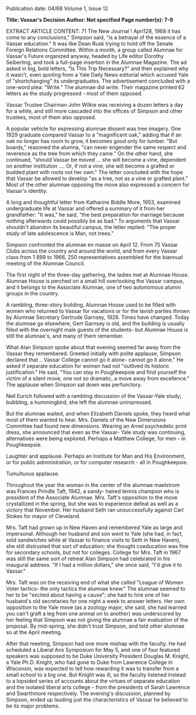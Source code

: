 Publication date: 04/68
Volume 1, Issue 12

**Title: Vassar's Decision**
**Author:  Not specified**
**Page number(s): 7-9**

EXTRACT ARTICLE CONTENT:
71 The New Journal ! Apri128, 1968 
it has come to any conclusions," Simpson 
said, "is a betrayal of the essence of a 
Vassar education." It was like Dean Rusk 
trying to hold off the Senate Foreign 
Relations Committee. Within a month, 
a group called Alumnae for Vassar's 
Future organized anyway, headed by Life 
editor Dorothy Seiberling, and took a 
full-page insertion in the Alumnae 
Magazine. The ad asked in big, bold 
letters, "Is This Trip Necessary?" and 
then explained why it wasn't, even quoting 
from a Yale Daily News editorial which 
accused Yale of "shortchanging" its 
undergraduates. The advertisement 
concluded with a one-word plea: "Write." 
The alumnae did write. Their magazine 
printed 62 letters as the study 
progressed -
most of them opposed. 

Vassar Trustee Chairman John Wilkie 
was receiving a dozen letters a day for a 
while, and still more cascaded into the 
offices of Simpson and other trustees, most 
of them also opposed. 

A popular vehicle for expressing 
alumnae dissent was tree imagery. One 
1929 graduate compared Vassar to a 
"magnificent oak," adding that if an oak 
no longer has room to grow, it becomes 
good only for lumber. "But boards," 
reasoned the alumna, "can never engender 
the same respect and reverence as the tree 
from which they came." On the other 
hand, she continued, "should Vassar be 
moved ... she will become a vine, 
dependent on another institution .... Or, 
if not a vine, she will become a grafted or 
budded plant with roots not her own." 
The letter concluded with the hope that 
Vassar be allowed to develop "as a tree, 
not as a vine or grafted plant." Most of 
the other alumnae opposing the move also 
expressed a concern for Vassar's identity. 

A long and thoughtful letter from 
Katharine Biddle More, 1953, examined 
undergraduate life at Vassar and offered 
a summary of it from her grandfather: 
"It was," he said, "the best preparation for 
marriage because nothing afterwards 
could possibly be as bad." To arguments 
that Vassar shouldn't abandon its 
beautiful campus, the letter replied: "The 
proper study of late adolescence is Man, 
not trees." 

Simpson confronted the alumnae 
en masse on April 12. From 75 
Vassar Clubs across the country and 
around the world, and from every Vassar 
class from 1 899 to 1966, 250 
representatives assembled for the biannual 
meeting of the Alumnae Council. 

The first night of the three-day 
gathering, the ladies met at Alumnae 
House. Alumnae House is perched on a 
small hill overlooking the Vassar campus, 
and it belongs to the Associate Alumnae, 
one of two autonomous alumni groups in 
the country. 

A rambling, three-story building, 
Alumnae House used to be filled with 
women who returned to Vassar for 
vacations or for the lavish parties thrown 
by Alumnae Secretary Gertrude Garnsey, 
1926. Times have changed. Today the 
alumnae go elsewhere, Gert Garnsey is 
old, and the building is usually filled 
with the overnight male guests of the 
students- but Alumnae House is still the 
alumnae's, and many of them remember. 

What Alan Simpson spoke about that 
evening seemed far away from the Vassar 
they remembered. Greeted initially with 
polite applause, Simpson declared that 
.. Vassar College cannot go it alone-
cannot go it alone." He asked if separate 
education for women had not "outlived 
its historic justification." He said, "You 
can stay in Poughkeepsie and find yourself 
the victim of a silent move, one not so 
dramatic, a move away from excellence." 
The applause when Simpson sat down was 
perfunctory. 

Nell Eurich followed with a rambling 
discussion of the Vassar-Yale study; 
bubbling, a hummingbird, she left the 
alumnae unimpressed. 

But the alumnae waited, and when 
Elizabeth Daniels spoke, they heard what 
most of them wanted to hear. Mrs. 
Daniels of the New Dimensions 
Committee had found new dimensions. 
Wearing an Arnel psychedelic print dress, 
she announced that even as the Vassar-
Yale study was continuing, alternatives 
were being explored. Perhaps a Matthew 
College, for men -
in Poughkeepsie. 

Laughter and applause. Perhaps an 
Institute for Man and His Environment, 
or for public administration, or for 
computer research -
all in Poughkeepsie. 

Tumultuous applause. 

Throughout the year the woman in the 
center of the alumnae maelstrom was 
Frances Prindle Taft, 1942, a sandy-
haired tennis champion who is president 
of the Associate Alumnae. Mrs. Taft's 
opposition to the move crystallized in the 
spring, but she was to experience defeat as 
well as a victory that November. Her 
husband Seth ran unsuccessfully against 
Carl Stokes for mayor of Cleveland. 

Mrs. Taft had grown up in New Haven 
and remembered Yale as large and 
impersonal. Although her husband and son 
went to Yale (she had, in fact, sold 
sandwiches while at Vassar to finance 
visits to Seth in New Haven), she still 
distrusted that sort of education; she 
thought coeducation was fine for 
secondary schools, but not for colleges. 
College for Mrs. Taft in 1967 was still the 
same sort of retreat Alan Simpson had 
celebrated in his inaugural address. "If I 
had a million dollars," she once said, "I'd 
give it to Vassar." 

Mrs. Taft was on the receiving end of 
what she called "League of Women Voter 
tactics- the only tactics the alumnae 
knew." The alumnae seemed to her to be 
"excited about having a cause"; she 
had to hire one of her husband's old 
secretaries for one night a week to answer 
letters. Her own opposition to the Yale 
move (as a zoology major, she said, she 
had learned you can't graft a leg from one 
animal on to another) was underscored 
by her feeling that Simpson was not giving 
the alumnae a fair evaluation of the 
proposal. By mid-spring, she didn't trust 
Simpson, and told other alumnae so at 
the April meeting. 

After that meeting, Simpson had one 
more mishap with the faculty. He had 
scheduled a Liberal Ans Symposium for 
May 5, and one of four featured speakers 
was supposed to be Duke University 
President Douglas M. Knight, a Yale 
Ph.D. Knight, who had gone to Duke from 
Lawrence College in Wisconsin, was 
expected to tell how rewarding it was to 
transfer from a small school to a big one. 
But Knight was ill, so the faculty listened 
instead to a lopsided series of accounts 
about the virtues of separate education 
and the isolated liberal arts college -
from the presidents of Sarah Lawrence 
and Swarthmore respectively. The 
evening's discussion, planned by Simpson, 
ended up lauding just the characteristics 
of Vassar he believed to be its major 
problems.